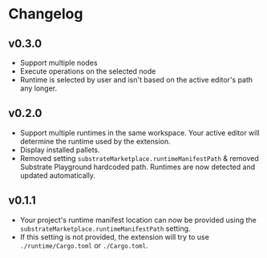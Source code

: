 # Changelog

## v0.3.0

* Support multiple nodes
* Execute operations on the selected node
* Runtime is selected by user and isn't based on the active editor's path any longer.

## v0.2.0

* Support multiple runtimes in the same workspace. Your active editor will determine the runtime used by the extension.
* Display installed pallets.
* Removed setting `substrateMarketplace.runtimeManifestPath` & removed Substrate Playground hardcoded path. Runtimes are now detected and updated automatically.

## v0.1.1

* Your project's runtime manifest location can now be provided using the `substrateMarketplace.runtimeManifestPath` setting.
* If this setting is not provided, the extension will try to use `./runtime/Cargo.toml` or `./Cargo.toml`.